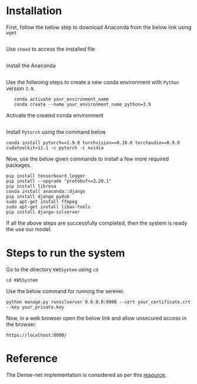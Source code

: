 # Installation

First, follow the below step to download Anaconda from the below link using ```wget```

```wget https://repo.anaconda.com/archive/Anaconda3-2024.02-1-Linux-x86_64.sh
```

Use ```chmod``` to access the installed file

```chmod 775 Anaconda3-2024.02-1-Linux-x86_64.sh
```

Install the Anaconda

```./Anaconda3-2024.02-1-Linux-x86_64.sh
```

Use the follwoing steps to create a new conda environment with ```Python``` version ```3.9```.

```cd /dataspace/diskspace/Anaconda
   conda activate your_environment_name
   conda create --name your_environment_name python=3.9
```

Activate the created conda environment

```conda activate your_environment_name
```

Install ```Pytorch``` using the command below

```
conda install pytorch==1.9.0 torchvision==0.10.0 torchaudio==0.9.0 cudatoolkit=11.1 -c pytorch -c nvidia
```

Now, use the below given commands to install a few more required packages.

```
pip install tensorboard_logger  
pip install --upgrade "protobuf<=3.20.1" 
pip install librosa     
conda install anaconda::django 
pip install django pydub
sudo apt-get install ffmpeg 
sudo apt-get install libav-tools
pip install django-sslserver
```
If all the above steps are successfully completed, then the system is ready the use our model.



# Steps to run the system

Go to the directory ```KWSSystem``` using ```cd```

``` 
cd KWSSystem
```

Use the below command for running the serever.

```
python manage.py runsslserver 0.0.0.0:8000 --cert your_certificate.crt --key your_private.key 
```

Now, in a web browser open the below link and allow unsecured access in the browser. 

```
https://localhost:8000/
```


# Reference
The Dense-net implementation  is considered as per this [resource](https://github.com/bearpaw/pytorch-classification/blob/master/models/cifar/densenet.py).





